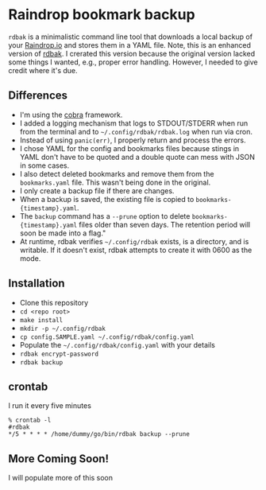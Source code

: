 # Raindrop bookmark backup

`rdbak` is a minimalistic command line tool that downloads a local backup of your [Raindrop.io](https://raindrop.io) and stores them in a YAML file. Note, this is an enhanced version of [rdbak](https://github.com/gugray/rdbak). I crerated this version because the original version lacked some things I wanted, e.g., proper error handling. However, I needed to give credit where it's due.

## Differences
* I'm using the [cobra](https://github.com/spf13/cobra) framework.
* I added a logging mechanism that logs to STDOUT/STDERR when run from the terminal and to `~/.config/rdbak/rdbak.log` when run via cron.
* Instead of using `panic(err)`, I properly return and process the errors.
* I chose YAML for the config and bookmarks files because stings in YAML don't have to be quoted and a double quote can mess with JSON in some cases.
* I also detect deleted bookmarks and remove them from the `bookmarks.yaml` file. This wasn't being done in the original.
* I only create a backup file if there are changes.
* When a backup is saved, the existing file is copied to `bookmarks-{timestamp}.yaml`.
* The `backup` command has a `--prune` option to delete `bookmarks-{timestamp}.yaml` files older than seven days. The retention period will soon be made into a flag."
* At runtime, rdbak verifies `~/.config/rdbak` exists, is a directory, and is writable. If it doesn't exist, rdbak attempts to create it with 0600 as the mode.

## Installation
* Clone this repository
* `cd <repo root>`
* `make install`
* `mkdir -p ~/.config/rdbak`
* `cp config.SAMPLE.yaml ~/.config/rdbak/config.yaml`
* Populate the `~/.config/rdbak/config.yaml` with your details
* `rdbak encrypt-password`
* `rdbak backup`

## crontab
I run it every five minutes
```
% crontab -l
#rdbak
*/5 * * * * /home/dummy/go/bin/rdbak backup --prune
```

## More Coming Soon!
I will populate more of this soon
